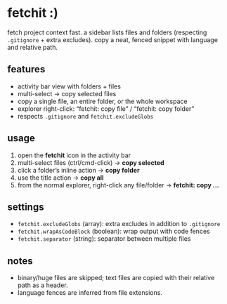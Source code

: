 
# fetchit :)

fetch project context fast. a sidebar lists files and folders (respecting `.gitignore` + extra excludes). copy a neat, fenced snippet with language and relative path.

## features

- activity bar view with folders + files
- multi-select → copy selected files
- copy a single file, an entire folder, or the whole workspace
- explorer right-click: “fetchit: copy file” / “fetchit: copy folder”
- respects `.gitignore` and `fetchit.excludeGlobs`

## usage

1) open the **fetchit** icon in the activity bar
2) multi-select files (ctrl/cmd-click) → **copy selected**
3) click a folder’s inline action → **copy folder**
4) use the title action → **copy all**
5) from the normal explorer, right-click any file/folder → **fetchit: copy …**

## settings

- `fetchit.excludeGlobs` (array): extra excludes in addition to `.gitignore`
- `fetchit.wrapAsCodeBlock` (boolean): wrap output with code fences
- `fetchit.separator` (string): separator between multiple files

## notes

- binary/huge files are skipped; text files are copied with their relative path as a header.
- language fences are inferred from file extensions.
